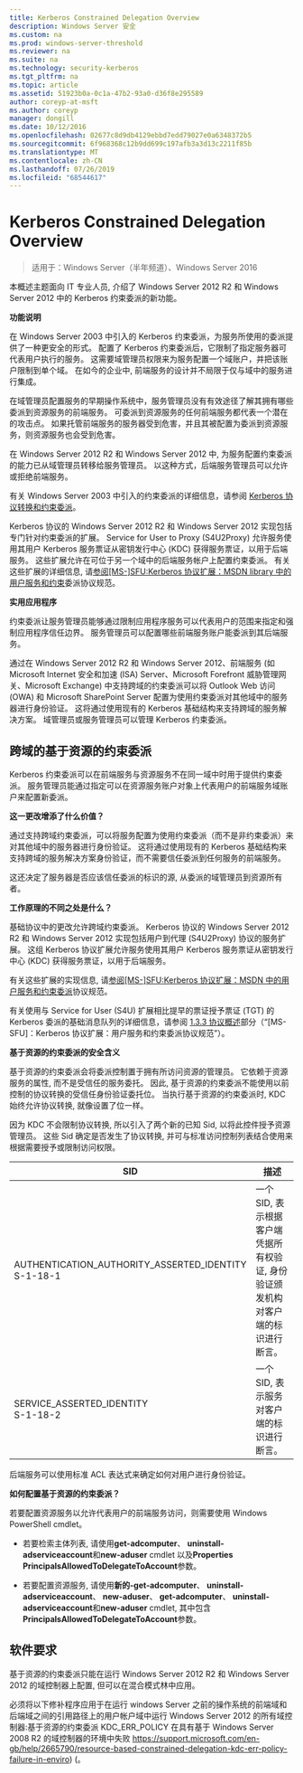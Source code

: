 ```yaml
---
title: Kerberos Constrained Delegation Overview
description: Windows Server 安全
ms.custom: na
ms.prod: windows-server-threshold
ms.reviewer: na
ms.suite: na
ms.technology: security-kerberos
ms.tgt_pltfrm: na
ms.topic: article
ms.assetid: 51923b0a-0c1a-47b2-93a0-d36f8e295589
author: coreyp-at-msft
ms.author: coreyp
manager: dongill
ms.date: 10/12/2016
ms.openlocfilehash: 02677c8d9db4129ebbd7edd79027e0a6348372b5
ms.sourcegitcommit: 6f968368c12b9dd699c197afb3a3d13c2211f85b
ms.translationtype: MT
ms.contentlocale: zh-CN
ms.lasthandoff: 07/26/2019
ms.locfileid: "68544617"
---
```

# <a name="kerberos-constrained-delegation-overview"></a>Kerberos Constrained Delegation Overview

>适用于：Windows Server（半年频道）、Windows Server 2016

本概述主题面向 IT 专业人员, 介绍了 Windows Server 2012 R2 和 Windows Server 2012 中的 Kerberos 约束委派的新功能。

**功能说明**

在 Windows Server 2003 中引入的 Kerberos 约束委派，为服务所使用的委派提供了一种更安全的形式。 配置了 Kerberos 约束委派后，它限制了指定服务器可代表用户执行的服务。 这需要域管理员权限来为服务配置一个域账户，并把该账户限制到单个域。 在如今的企业中, 前端服务的设计并不局限于仅与域中的服务进行集成。

在域管理员配置服务的早期操作系统中，服务管理员没有有效途径了解其拥有哪些委派到资源服务的前端服务。 可委派到资源服务的任何前端服务都代表一个潜在的攻击点。 如果托管前端服务的服务器受到危害，并且其被配置为委派到资源服务，则资源服务也会受到危害。

在 Windows Server 2012 R2 和 Windows Server 2012 中, 为服务配置约束委派的能力已从域管理员转移给服务管理员。 以这种方式，后端服务管理员可以允许或拒绝前端服务。

有关 Windows Server 2003 中引入的约束委派的详细信息，请参阅 [Kerberos 协议转换和约束委派](https://technet.microsoft.com/library/cc739587(v=ws.10))。

Kerberos 协议的 Windows Server 2012 R2 和 Windows Server 2012 实现包括专门针对约束委派的扩展。  Service for User to Proxy (S4U2Proxy) 允许服务使用其用户 Kerberos 服务票证从密钥发行中心 (KDC) 获得服务票证，以用于后端服务。 这些扩展允许在可位于另一个域中的后端服务帐户上配置约束委派。 有关这些扩展的详细信息, 请[参阅\[MS-\]SFU:Kerberos 协议扩展：MSDN library 中的用户服务和约束](https://msdn.microsoft.com/library/cc246071(PROT.13).aspx)委派协议规范。

**实用应用程序**

约束委派让服务管理员能够通过限制应用程序服务可以代表用户的范围来指定和强制应用程序信任边界。 服务管理员可以配置哪些前端服务账户能委派到其后端服务。

通过在 Windows Server 2012 R2 和 Windows Server 2012、前端服务 (如 Microsoft Internet 安全和加速 (ISA) Server、Microsoft Forefront 威胁管理网关、Microsoft Exchange) 中支持跨域的约束委派可以将 Outlook Web 访问 (OWA) 和 Microsoft SharePoint Server 配置为使用约束委派对其他域中的服务器进行身份验证。 这将通过使用现有的 Kerberos 基础结构来支持跨域的服务解决方案。 域管理员或服务管理员可以管理 Kerberos 约束委派。

## <a name="resource-based-constrained-delegation-across-domains"></a>跨域的基于资源的约束委派

Kerberos 约束委派可以在前端服务与资源服务不在同一域中时用于提供约束委派。 服务管理员能通过指定可以在资源服务账户对象上代表用户的前端服务域账户来配置新委派。

**这一更改增添了什么价值？**

通过支持跨域约束委派，可以将服务配置为使用约束委派（而不是非约束委派）来对其他域中的服务器进行身份验证。 这将通过使用现有的 Kerberos 基础结构来支持跨域的服务解决方案身份验证，而不需要信任委派到任何服务的前端服务。

这还决定了服务器是否应该信任委派的标识的源, 从委派的域管理员到资源所有者。

**工作原理的不同之处是什么？**

基础协议中的更改允许跨域约束委派。 Kerberos 协议的 Windows Server 2012 R2 和 Windows Server 2012 实现包括用户到代理 (S4U2Proxy) 协议的服务扩展。 这组 Kerberos 协议扩展允许服务使用其用户 Kerberos 服务票证从密钥发行中心 (KDC) 获得服务票证，以用于后端服务。

有关这些扩展的实现信息, 请[参阅\[MS-\]SFU:Kerberos 协议扩展：MSDN 中的用户服务和约束委派](https://msdn.microsoft.com/library/cc246071(PROT.10).aspx)协议规范。

有关使用与 Service for User (S4U) 扩展相比提早的票证授予票证 (TGT) 的 Kerberos 委派的基础消息队列的详细信息，请参阅 [1.3.3 协议概述](https://msdn.microsoft.com/library/cc246080(v=prot.10).aspx)部分（“[MS-SFU]：Kerberos 协议扩展：用户服务和约束委派协议规范”）。

**基于资源的约束委派的安全含义**

基于资源的约束委派会将委派控制置于拥有所访问资源的管理员。 它依赖于资源服务的属性, 而不是受信任的服务委托。 因此, 基于资源的约束委派不能使用以前控制的协议转换的受信任身份验证委托位。 当执行基于资源的约束委派时, KDC 始终允许协议转换, 就像设置了位一样。

因为 KDC 不会限制协议转换, 所以引入了两个新的已知 Sid, 以将此控件授予资源管理员。  这些 Sid 确定是否发生了协议转换, 并可与标准访问控制列表结合使用来根据需要授予或限制访问权限。

|SID|描述|
|-------|--------|
|AUTHENTICATION_AUTHORITY_ASSERTED_IDENTITY<br />S-1-18-1|一个 SID, 表示根据客户端凭据所有权验证, 身份验证颁发机构对客户端的标识进行断言。|
|SERVICE_ASSERTED_IDENTITY<br />S-1-18-2|一个 SID, 表示服务对客户端的标识进行断言。|

后端服务可以使用标准 ACL 表达式来确定如何对用户进行身份验证。

**如何配置基于资源的约束委派？**

若要配置资源服务以允许代表用户的前端服务访问，则需要使用 Windows PowerShell cmdlet。

-   若要检索主体列表, 请使用**get-adcomputer**、 **uninstall-adserviceaccount**和**new-aduser** cmdlet 以及**Properties PrincipalsAllowedToDelegateToAccount**参数。

-   若要配置资源服务, 请使用**新的-get-adcomputer**、 **uninstall-adserviceaccount**、 **new-aduser**、 **get-adcomputer**、 **uninstall-adserviceaccount**和**new-aduser** cmdlet, 其中包含**PrincipalsAllowedToDelegateToAccount**参数。

## <a name="BKMK_SOFT"></a>软件要求
基于资源的约束委派只能在运行 Windows Server 2012 R2 和 Windows Server 2012 的域控制器上配置, 但可以在混合模式林中应用。

必须将以下修补程序应用于在运行 windows Server 之前的操作系统的前端域和后端域之间的引用路径上的用户帐户域中运行 Windows Server 2012 的所有域控制器:基于资源的约束委派 KDC_ERR_POLICY 在具有基于 Windows Server 2008 R2 的域控制器的环境中失败 https://support.microsoft.com/en-gb/help/2665790/resource-based-constrained-delegation-kdc-err-policy-failure-in-enviro) (。
